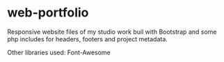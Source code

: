 # web-portfolio
Responsive website files of my studio work buil with Bootstrap and some php includes for headers, footers and project metadata.

Other libraries used:
Font-Awesome
